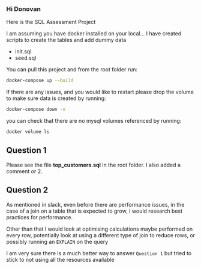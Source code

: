 ### Hi Donovan

Here is the SQL Assessment Project

I am assuming you have docker installed on your local...
I have created scripts to create the tables and add dummy data
- init.sql
- seed.sql

You can pull this project and from the root folder 
run:

```bash
docker-compose up --build
```

If there are any issues, 
and you would like to restart
please drop the volume to make sure data is created 
by running:

```bash
docker-compose down -v
```

you can check that there are no mysql volumes referenced 
by running:
```bash
docker volume ls
```

## Question 1
Please see the file **top_customers.sql** in the root folder.
I also added a comment or 2.

## Question 2 
As mentioned in slack, 
even before there are performance issues,
in the case of a join on a table that is expected to grow,
I would research best practices for performance.

Other than that I would look at optimising calculations maybe performed on every row,
potentially look at using a different type of join to reduce rows,
or possibly running an `EXPLAIN` on the query

I am very sure there is a much better way to answer `Question 1` 
but tried to stick to not using all the resources
available